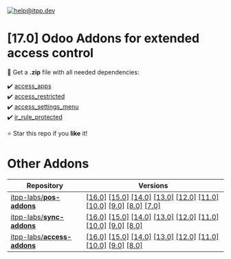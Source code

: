 [![help@itpp.dev](https://itpp.dev/images/infinity-readme.png)](mailto:help@itpp.dev)
# [17.0] Odoo Addons for extended access control

:open_file_folder: Get a **.zip** file with all needed dependencies:

:heavy_check_mark: [access_apps](https://apps.odoo.com/apps/modules/16.0/access_apps/)
<br/>:heavy_check_mark: [access_restricted](https://apps.odoo.com/apps/modules/16.0/access_restricted/)
<br/>:heavy_check_mark: [access_settings_menu](https://apps.odoo.com/apps/modules/16.0/access_settings_menu/)
<br/>:heavy_check_mark: [ir_rule_protected](https://apps.odoo.com/apps/modules/16.0/ir_rule_protected/)

:star: Star this repo if you **like** it!

Other Addons
============

| Repository | Versions |
|------------|----------|
| [itpp-labs/**pos-addons**](https://github.com/itpp-labs/pos-addons) | [[16.0]](https://github.com/itpp-labs/pos-addons/tree/16.0#readme) [[15.0]](https://github.com/itpp-labs/pos-addons/tree/15.0#readme) [[14.0]](https://github.com/itpp-labs/pos-addons/tree/14.0#readme) [[13.0]](https://github.com/itpp-labs/pos-addons/tree/13.0#readme) [[12.0]](https://github.com/itpp-labs/pos-addons/tree/12.0#readme) [[11.0]](https://github.com/itpp-labs/pos-addons/tree/11.0#readme) [[10.0]](https://github.com/itpp-labs/pos-addons/tree/10.0#readme) [[9.0]](https://github.com/itpp-labs/pos-addons/tree/9.0#readme) [[8.0]](https://github.com/itpp-labs/pos-addons/tree/8.0#readme) [[7.0]](https://github.com/itpp-labs/pos-addons/tree/7.0#readme) |
| [itpp-labs/**sync-addons**](https://github.com/itpp-labs/sync-addons) | [[16.0]](https://github.com/itpp-labs/sync-addons/tree/16.0#readme) [[15.0]](https://github.com/itpp-labs/sync-addons/tree/15.0#readme) [[14.0]](https://github.com/itpp-labs/sync-addons/tree/14.0#readme) [[13.0]](https://github.com/itpp-labs/sync-addons/tree/13.0#readme) [[12.0]](https://github.com/itpp-labs/sync-addons/tree/12.0#readme) [[11.0]](https://github.com/itpp-labs/sync-addons/tree/11.0#readme) [[10.0]](https://github.com/itpp-labs/sync-addons/tree/10.0#readme) [[9.0]](https://github.com/itpp-labs/sync-addons/tree/9.0#readme) [[8.0]](https://github.com/itpp-labs/sync-addons/tree/8.0#readme) |
| [itpp-labs/**access-addons**](https://github.com/itpp-labs/access-addons) | [[16.0]](https://github.com/itpp-labs/access-addons/tree/16.0#readme) [[15.0]](https://github.com/itpp-labs/access-addons/tree/15.0#readme) [[14.0]](https://github.com/itpp-labs/access-addons/tree/14.0#readme) [[13.0]](https://github.com/itpp-labs/access-addons/tree/13.0#readme) [[12.0]](https://github.com/itpp-labs/access-addons/tree/12.0#readme) [[11.0]](https://github.com/itpp-labs/access-addons/tree/11.0#readme) [[10.0]](https://github.com/itpp-labs/access-addons/tree/10.0#readme) [[9.0]](https://github.com/itpp-labs/access-addons/tree/9.0#readme) [[8.0]](https://github.com/itpp-labs/access-addons/tree/8.0#readme) |
